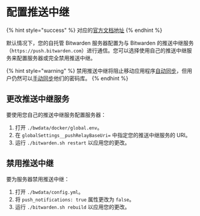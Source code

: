 # 配置推送中继

{% hint style="success" %}
对应的[官方文档地址](https://bitwarden.com/help/configure-push-relay/)
{% endhint %}

默认情况下，您的自托管 Bitwarden 服务器配置为与 Bitwarden 的推送中继服务（`https://push.bitwarden.com`）进行通信。您可以选择使用自己的推送中继服务来配置服务器或完全禁用推送中继。

{% hint style="warning" %}
禁用推送中继将阻止移动应用程序[自动同步](../password-manager/vault-administration/syncing-your-vault.md#what-is-vault-syncing)，但用户仍然可以[手动同步](../password-manager/vault-administration/syncing-your-vault.md#what-is-vault-syncing-1)他们的密码库。
{% endhint %}

## 更改推送中继服务 <a href="#change-push-relay-service" id="change-push-relay-service"></a>

要使用您自己的推送中继服务配置服务器：

1. 打开 `./bwdata/docker/global.env`。
2. 在 `globalSettings__pushRelayBaseUri=` 中指定您的推送中继服务的 URI。
3. 运行 `./bitwarden.sh restart` 以应用您的更改。

## 禁用推送中继 <a href="#disable-push-relay" id="disable-push-relay"></a>

要为服务器禁用推送中继：

1. 打开 `./bwdata/config.yml`。
2. 将 `push_notifications: true` 属性更改为 `false`。
3. 运行 `./bitwarden.sh rebuild` 以应用您的更改。
